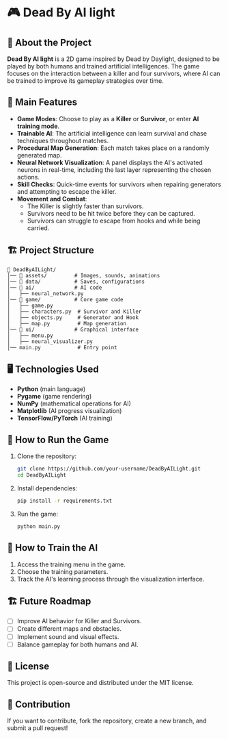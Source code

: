 # 🎮 Dead By AI light

## 📝 About the Project
**Dead By AI light** is a 2D game inspired by Dead by Daylight, designed to be played by both humans and trained artificial intelligences. The game focuses on the interaction between a killer and four survivors, where AI can be trained to improve its gameplay strategies over time.

## 📌 Main Features
- **Game Modes**: Choose to play as a **Killer** or **Survivor**, or enter **AI training mode**.
- **Trainable AI**: The artificial intelligence can learn survival and chase techniques throughout matches.
- **Procedural Map Generation**: Each match takes place on a randomly generated map.
- **Neural Network Visualization**: A panel displays the AI's activated neurons in real-time, including the last layer representing the chosen actions.
- **Skill Checks**: Quick-time events for survivors when repairing generators and attempting to escape the killer.
- **Movement and Combat**:
  - The Killer is slightly faster than survivors.
  - Survivors need to be hit twice before they can be captured.
  - Survivors can struggle to escape from hooks and while being carried.

## 🏗 Project Structure

```
📂 DeadByAILight/
│── 📂 assets/         # Images, sounds, animations
│── 📂 data/           # Saves, configurations
│── 📂 ai/             # AI code
│   ├── neural_network.py
│── 📂 game/           # Core game code
│   ├── game.py
│   ├── characters.py  # Survivor and Killer
│   ├── objects.py     # Generator and Hook
│   ├── map.py         # Map generation
│── 📂 ui/             # Graphical interface
│   ├── menu.py
│   ├── neural_visualizer.py
│── main.py            # Entry point
```

## 🖥 Technologies Used
- **Python** (main language)
- **Pygame** (game rendering)
- **NumPy** (mathematical operations for AI)
- **Matplotlib** (AI progress visualization)
- **TensorFlow/PyTorch** (AI training)

## 🚀 How to Run the Game
1. Clone the repository:
   ```sh
   git clone https://github.com/your-username/DeadByAILight.git
   cd DeadByAILight
   ```
2. Install dependencies:
   ```sh
   pip install -r requirements.txt
   ```
3. Run the game:
   ```sh
   python main.py
   ```

## 🤖 How to Train the AI
1. Access the training menu in the game.
2. Choose the training parameters.
3. Track the AI's learning process through the visualization interface.

## 🏗 Future Roadmap
- [ ] Improve AI behavior for Killer and Survivors.
- [ ] Create different maps and obstacles.
- [ ] Implement sound and visual effects.
- [ ] Balance gameplay for both humans and AI.

## 📜 License
This project is open-source and distributed under the MIT license.

## 📢 Contribution
If you want to contribute, fork the repository, create a new branch, and submit a pull request!

